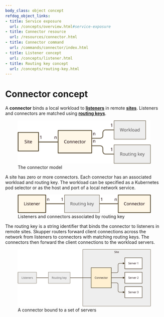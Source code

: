 ```yaml
---
body_class: object concept
refdog_object_links:
- title: Service exposure
  url: /concepts/overview.html#service-exposure
- title: Connector resource
  url: /resources/connector.html
- title: Connector command
  url: /commands/connector/index.html
- title: Listener concept
  url: /concepts/listener.html
- title: Routing key concept
  url: /concepts/routing-key.html
---
```


# Connector concept

<section>

A **connector** binds a local workload to
**[listeners](listener.html)** in remote **[sites](site.html)**.
Listeners and connectors are matched using **[routing
keys](routing-key.html)**.

<figure>
  <img src="images/connector-model.svg"/>
  <figcaption>The connector model</figcaption>
</figure>

A site has zero or more connectors.  Each connector has an
associated workload and routing key.  The workload can be specified
as a Kubernetes pod selector or as the host and port of a local
network service.

<figure>
  <img src="images/routing-key-model.svg"/>
  <figcaption>Listeners and connectors associated by routing key</figcaption>
</figure>

The routing key is a string identifier that binds the connector to
listeners in remote sites.  Skupper routers forward client
connections across the network from listeners to connectors with
matching routing keys.  The connectors then forward the client
connections to the workload servers.

<figure>
  <img src="images/connector-1.svg"/>
  <figcaption>A connector bound to a set of servers</figcaption>
</figure>

</section>
